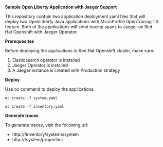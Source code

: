 **Sample Open Liberty Application with Jaeger Support**

This repository contain two application deployment yaml files that will deploy two OpenLiberty Java applications with MicroProfile OpenTracing 1.3 feature. Both of the applications will send tracing spans to Jaeger on Red Hat Openshift with Jaeger Operator.

**Prerequesites**

Before deploying the applications to Red Hat Openshift cluster, make sure:

1. Elasticsearch operator is installed
2. Jaeger Operator is installed
3. A Jaeger instance is created with Production strategy

**Deploy**

Use oc command to deploy the applications.
```
oc create -f system.yaml
```
```
oc create -f inventory.yaml
```

**Generate traces**

To generate traces, visit the following url:
- http://<inventory-route-jaegertrarcing>/inventory/systems/system
- http://<system-route>/system/properties
